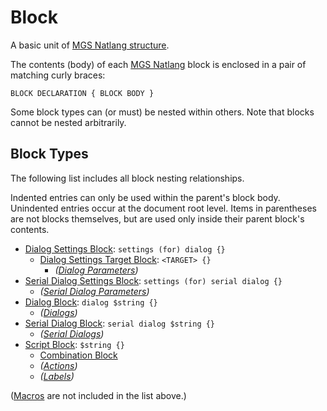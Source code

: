 # Block

A basic unit of [MGS Natlang structure](mgs/mgs_natlang_structure).

The contents (body) of each [MGS Natlang](mgs/mgs_natlang) block is enclosed in a pair of matching curly braces:

```
BLOCK DECLARATION { BLOCK BODY }
```

Some block types can (or must) be nested within others. Note that blocks cannot be nested arbitrarily.

## Block Types

The following list includes all block nesting relationships.

Indented entries can only be used within the parent's block body. Unindented entries occur at the document root level. Items in parentheses are not blocks themselves, but are used only inside their parent block's contents.

- [Dialog Settings Block](mgs/dialog_settings_block): `settings (for) dialog {}`
	- [Dialog Settings Target Block](mgs/dialog_settings_target_block): `<TARGET> {}`
		- *([Dialog Parameters](mgs/dialog_parameters_mgs))*
- [Serial Dialog Settings Block](mgs/serial_dialog_settings_block): `settings (for) serial dialog {}`
	- *([Serial Dialog Parameters](mgs/serial_dialog_parameters_mgs))*
- [Dialog Block](mgs/dialog_block): `dialog $string {}`
	- *([Dialogs](mgs/dialogs_mgs))*
- [Serial Dialog Block](mgs/serial_dialog_block): `serial dialog $string {}`
	- *([Serial Dialogs](mgs/serial_dialogs_mgs))*
- [Script Block](mgs/script_block): `$string {}`
	- [Combination Block](mgs/combination_block)
	- *([Actions](Actions))*
	- *([Labels](mgs/advanced_syntax/labels))*

([Macros](mgs/advanced_syntax/macros) are not included in the list above.)
